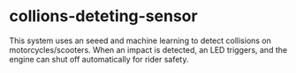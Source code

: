 # collions-deteting-sensor
This system uses an seeed and machine learning to detect collisions on motorcycles/scooters. When an impact is detected, an LED triggers, and the engine can shut off automatically for rider safety.
